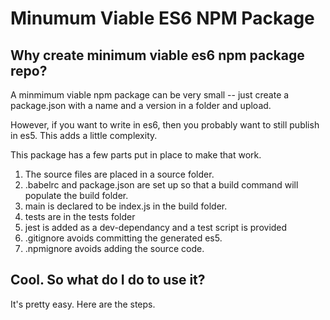 # Minumum Viable ES6 NPM Package

## Why create minimum viable es6 npm package repo?
A minmimum viable npm package can be very small -- just create a package.json with a name and a version in a folder and upload.

However, if you want to write in es6, then you probably want to still publish in es5.  This adds a little complexity.

This package has a few parts put in place to make that work.

1. The source files are placed in a source folder.
2. .babelrc and package.json are set up so that a build command will populate the build folder.
3. main is declared to be index.js in the build folder.
4. tests are in the tests folder
5. jest is added as a dev-dependancy and a test script is provided
6. .gitignore avoids committing the generated es5.
7. .npmignore avoids adding the source code.

## Cool.  So what do I do to use it?

It's pretty easy.  Here are the steps.

